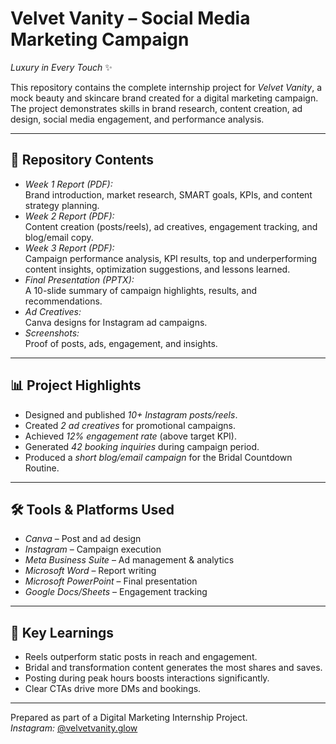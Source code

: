 # Velvet Vanity – Social Media Marketing Campaign  
*Luxury in Every Touch* ✨  

This repository contains the complete internship project for *Velvet Vanity*, a mock beauty and skincare brand created for a digital marketing campaign. The project demonstrates skills in brand research, content creation, ad design, social media engagement, and performance analysis.

---

## 📂 Repository Contents
- *Week 1 Report (PDF):*  
  Brand introduction, market research, SMART goals, KPIs, and content strategy planning.
- *Week 2 Report (PDF):*  
  Content creation (posts/reels), ad creatives, engagement tracking, and blog/email copy.
- *Week 3 Report (PDF):*  
  Campaign performance analysis, KPI results, top and underperforming content insights, optimization suggestions, and lessons learned.
- *Final Presentation (PPTX):*  
  A 10-slide summary of campaign highlights, results, and recommendations.
- *Ad Creatives:*  
  Canva designs for Instagram ad campaigns.
- *Screenshots:*  
  Proof of posts, ads, engagement, and insights.

---

## 📊 Project Highlights
- Designed and published *10+ Instagram posts/reels*.
- Created *2 ad creatives* for promotional campaigns.
- Achieved *12% engagement rate* (above target KPI).
- Generated *42 booking inquiries* during campaign period.
- Produced a *short blog/email campaign* for the Bridal Countdown Routine.

---

## 🛠 Tools & Platforms Used
- *Canva* – Post and ad design  
- *Instagram* – Campaign execution  
- *Meta Business Suite* – Ad management & analytics  
- *Microsoft Word* – Report writing  
- *Microsoft PowerPoint* – Final presentation  
- *Google Docs/Sheets* – Engagement tracking  

---

## 🎯 Key Learnings
- Reels outperform static posts in reach and engagement.  
- Bridal and transformation content generates the most shares and saves.  
- Posting during peak hours boosts interactions significantly.  
- Clear CTAs drive more DMs and bookings.  

---

Prepared as part of a Digital Marketing Internship Project.  
*Instagram:* [@velvetvanity.glow](https://instagram.com/velvetvanity.glow)
